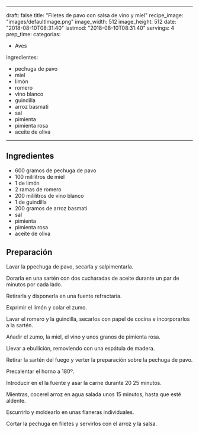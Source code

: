 
---
draft: false
title: "Filetes de pavo con salsa de vino y miel"
recipe_image: "images/defaultImage.png"
image_width: 512
image_height: 512
date: "2018-08-10T08:31:40"
lastmod: "2018-08-10T08:31:40"
servings: 4
prep_time: 
categorias:
  - Aves

ingredientes:
  - pechuga de pavo
  - miel
  - limón
  - romero
  - vino blanco
  - guindilla
  - arroz basmati
  - sal
  - pimienta
  - pimienta rosa
  - aceite de oliva
---

## Ingredientes
- 600 gramos de pechuga de pavo
- 100 mililitros de miel
- 1  de limón
- 2 ramas de romero
- 200 mililitros de vino blanco
- 1  de guindilla
- 200 gramos de arroz basmati
- sal
- pimienta
- pimienta rosa
- aceite de oliva

## Preparación
Lavar la ppechuga de pavo, secarla y salpimentarla.

Dorarla en una sartén con dos cucharadas de aceite durante un par de minutos por cada lado.

Retirarla y disponerla en una fuente refractaria.

Exprimir el limón y colar el zumo.

Lavar el romero y la guindilla, secarlos con papel de cocina e incorporarlos a la sartén.

Añadir el zumo, la miel, el vino y unos granos de pimienta rosa.

Llevar a ebullición, removiendo con una espátula de madera.

Retirar la sartén del fuego y verter la preparación sobre la pechuga de pavo.

Precalentar el horno a 180º.

Introducir en el la fuente y asar la carne durante 20 25 minutos.

Mientras, cocerel arroz en agua salada unos 15 minutos, hasta que esté aldente.

Escurrirlo y moldearlo en unas flaneras individuales.

Cortar la pechuga en filetes y servirlos con el arroz y la salsa.


